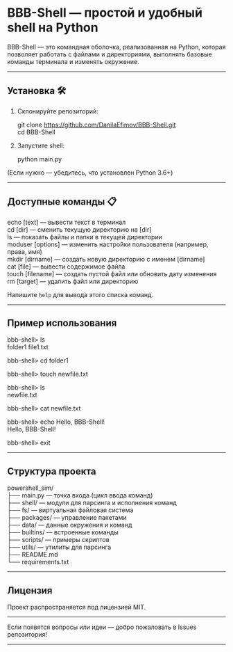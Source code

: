 BBB-Shell — простой и удобный shell на Python  
============================================

BBB-Shell — это командная оболочка, реализованная на Python, которая позволяет работать с файлами и директориями, выполнять базовые команды терминала и изменять окружение.

---

Установка 🛠️  
------------

1. Склонируйте репозиторий:

    git clone https://github.com/DanilaEfimov/BBB-Shell.git  
    cd BBB-Shell

2. Запустите shell:

    python main.py

(Если нужно — убедитесь, что установлен Python 3.6+)

---

Доступные команды 📋  
--------------------

  echo [text]           — вывести текст в терминал  
  cd [dir]              — сменить текущую директорию на [dir]  
  ls                    — показать файлы и папки в текущей директории  
  moduser [options]     — изменить настройки пользователя (например, права, имя)  
  mkdir [dirname]       — создать новую директорию с именем [dirname]  
  cat [file]            — вывести содержимое файла  
  touch [filename]      — создать пустой файл или обновить дату изменения  
  rm [target]           — удалить файл или директорию  

Напишите `help` для вывода этого списка команд.

---

Пример использования  
--------------------

bbb-shell> ls  
folder1  file1.txt  

bbb-shell> cd folder1  

bbb-shell> touch newfile.txt  

bbb-shell> ls  
newfile.txt  

bbb-shell> cat newfile.txt  

bbb-shell> echo Hello, BBB-Shell!  
Hello, BBB-Shell!  

bbb-shell> exit  

---

Структура проекта  
-----------------

powershell_sim/  
├── main.py                      — точка входа (цикл ввода команд)  
├── shell/                       — модули для парсинга и исполнения команд  
├── fs/                          — виртуальная файловая система  
├── packages/                    — управление пакетами  
├── data/                        — данные окружения и команд  
├── builtins/                    — встроенные команды  
├── scripts/                     — примеры скриптов  
├── utils/                       — утилиты для парсинга  
├── README.md  
└── requirements.txt  

---

Лицензия  
--------

Проект распространяется под лицензией MIT.

---

Если появятся вопросы или идеи — добро пожаловать в Issues репозитория!  

---

